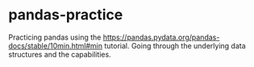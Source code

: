 # pandas-practice
Practicing pandas using the https://pandas.pydata.org/pandas-docs/stable/10min.html#min tutorial. Going through the underlying data structures and the capabilities.
